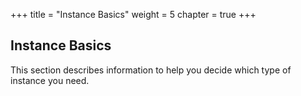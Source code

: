 +++
title = "Instance Basics"
weight = 5
chapter = true
+++


## Instance Basics
This section describes information to help you decide which type of instance you need.